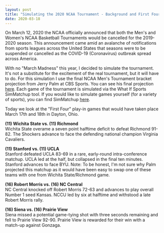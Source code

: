 ```yaml
---
layout: post
title: "Simulating the 2020 NCAA Tournament - Background and First Four"
date: 2020-03-18
---
```


On March 12, 2020 the NCAA officially announced that both the Men's and Women's NCAA Basketball Tournaments would be cancelled for the 2019-2020 season. This announcement came amid an avalanche of notifications from sports leagues across the United States that seasons were to be suspended or cancelled as the COVID-19 (Coronavirus) outbreak spread across America.   

With no "March Madness" this year, I decided to simulate the tournament. It's not a substitute for the excitement of the real tournament, but it will have to do. For this simulation I use the final NCAA Men's Tournament bracket projection from Jerry Palm at CBS Sports. You can see his final projection [here](https://www.cbssports.com/college-basketball/bracketology/). Each game of the tournament is simulated via the What If Sports SimMatchup tool. If you would like to simulate games yourself (for a variety of sports), you can find SimMatchup [here](https://www.whatifsports.com/ncaab/).  

Today we look at the "First Four" play-in games that would have taken place March 17th and 18th in Dayton, Ohio. 

**(11) Wichita State vs. (11) Richmond**  
Wichita State overame a seven point halftime deficit to defeat Richmond 91-82. The Shockers advance to face the defending national champion Virginia Cavaliers.  

**(11) Stanford vs. (11) UCLA**  
Stanford defeated UCLA 83-69 in a rare, early-round intra-conference matchup. UCLA led at the half, but collapsed in the final ten minutes. Stanford advances to face BYU. Note: To be honest, I'm not sure why Palm projected this matchup as it would have been easy to swap one of these teams with one from Wichita State/Richmond game.  

**(16) Robert Morris vs. (16) NC Central**  
NC Central knocked off Robert Morris 72-63 and advances to play overall Number 1 seed Kansas. NCCU led by six at halftime and withstood a late Robert Morris rally.  

**(16) Siena vs. (16) Prairie View**  
Siena missed a potential game-tying shot with three seconds remaining and fell to Prairie View 92-90. Prairie View is rewarded for their win with a match-up against Gonzaga.  
